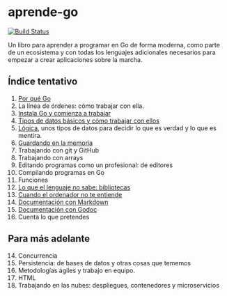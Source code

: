 # aprende-go

[![Build Status](https://travis-ci.org/JJ/aprende-go.svg?branch=master)](https://travis-ci.org/JJ/aprende-go)

Un libro para aprender a programar en Go de forma moderna, como parte de un
ecosistema y con todas los lenguajes adicionales necesarios para
empezar a crear aplicaciones sobre la marcha.

## Índice tentativo

1. [Por qué Go](txt/01.por-que-go.md)
3. La línea de órdenes: cómo trabajar con ella.
2. [Instala Go y comienza a trabajar](txt/02.instala-go-y-comienza-a-trabajar.md)
3. [Tipos de datos básicos y cómo trabajar con ellos](txt/03.datos.md)
4. [Lógica](txt/04.logica.md), unos tipos de datos para decidir lo que
   es verdad y lo que es mentira.
5. [Guardando en la memoria](txt/05.guardando-en-la-memoria.md)
3. Trabajando con git y GitHub
4. Trabajando con arrays
15. Editando programas como un profesional: de editores
12. Compilando programas en Go
5. Funciones
6. [Lo que el lenguaje no sabe: bibliotecas](txt/06.lo-que-el-lenguaje-no-sabe-bibliotecas.md)
7. [Cuando el ordenador no te entiende](txt/07.cuando-el-ordenador-no-te-entiende.md)
9. [Documentación con Markdown](txt/09.documentacion-con-markdown.md)
8. [Documentación con Godoc](txt/08.documentacion-con-godoc.md)
13. Cuenta lo que pretendes

## Para más adelante

14. Concurrencia
16. Persistencia: de bases de datos y otras cosas que tememos
17. Metodologías ágiles y trabajo en equipo.
6. HTML
17. Trabajando en las nubes: despliegues, contenedores y microservicios
